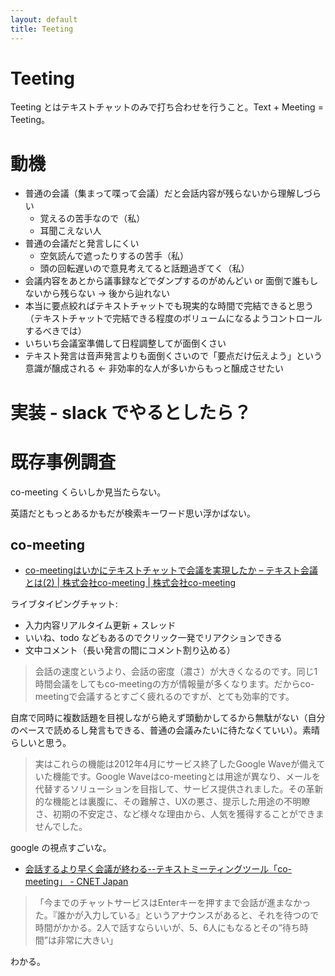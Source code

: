 ```yaml
---
layout: default
title: Teeting
---
```


# Teeting
Teeting とはテキストチャットのみで打ち合わせを行うこと。Text + Meeting = Teeting。

# 動機
- 普通の会議（集まって喋って会議）だと会話内容が残らないから理解しづらい
  - 覚えるの苦手なので（私）
  - 耳聞こえない人
- 普通の会議だと発言しにくい
  - 空気読んで遮ったりするの苦手（私）
  - 頭の回転遅いので意見考えてると話題過ぎてく（私）
- 会議内容をあとから議事録などでダンプするのがめんどい or 面倒で誰もしないから残らない → 後から辿れない
- 本当に要点絞ればテキストチャットでも現実的な時間で完結できると思う（テキストチャットで完結できる程度のボリュームになるようコントロールするべきでは）
- いちいち会議室準備して日程調整してが面倒くさい
- テキスト発言は音声発言よりも面倒くさいので「要点だけ伝えよう」という意識が醸成される ← 非効率的な人が多いからもっと醸成させたい

# 実装 - slack でやるとしたら？


# 既存事例調査
co-meeting くらいしか見当たらない。

英語だともっとあるかもだが検索キーワード思い浮かばない。

## co-meeting
- [co-meetingはいかにテキストチャットで会議を実現したか – テキスト会議とは(2) | 株式会社co-meeting | 株式会社co-meeting](https://www.co-meeting.co.jp/co-meeting-what-text-meeting-2/)

ライブタイピングチャット:

- 入力内容リアルタイム更新 + スレッド
- いいね、todo などもあるのでクリック一発でリアクションできる
- 文中コメント（長い発言の間にコメント割り込める）

> 会話の速度というより、会話の密度（濃さ）が大きくなるのです。同じ1時間会議をしてもco-meetingの方が情報量が多くなります。だからco-meetingで会議するとすごく疲れるのですが、とても効率的です。

自席で同時に複数話題を目視しながら絶えず頭動かしてるから無駄がない（自分のペースで読めるし発言もできる、普通の会議みたいに待たなくていい）。素晴らしいと思う。

> 実はこれらの機能は2012年4月にサービス終了したGoogle Waveが備えていた機能です。Google Waveはco-meetingとは用途が異なり、メールを代替するソリューションを目指して、サービス提供されました。その革新的な機能とは裏腹に、その難解さ、UXの悪さ、提示した用途の不明瞭さ、初期の不安定さ、など様々な理由から、人気を獲得することができませんでした。

google の視点すごいな。

- [会話するより早く会議が終わる--テキストミーティングツール「co-meeting」 - CNET Japan](https://japan.cnet.com/article/35011649/)

>「今までのチャットサービスはEnterキーを押すまで会話が進まなかった。『誰かが入力している』というアナウンスがあると、それを待つので時間がかかる。2人で話すならいいが、5、6人にもなるとその“待ち時間”は非常に大きい」

わかる。
